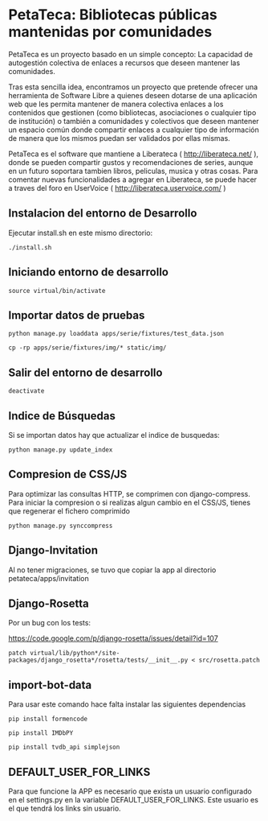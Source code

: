 PetaTeca: Bibliotecas públicas mantenidas por comunidades
=========================================================

PetaTeca es un proyecto basado en un simple concepto: La capacidad de autogestión colectiva de enlaces a recursos que deseen mantener las comunidades.

Tras esta sencilla idea, encontramos un proyecto que pretende ofrecer una herramienta de Software Libre a quienes deseen dotarse de una aplicación web que les permita mantener de manera colectiva enlaces a los contenidos que gestionen (como bibliotecas, asociaciones o cualquier tipo de institución) o también a comunidades y colectivos que deseen mantener un espacio común donde compartir enlaces a cualquier tipo de información de manera que los mismos puedan ser validados por ellas mismas.

PetaTeca es el software que mantiene a Liberateca ( http://liberateca.net/ ), donde se pueden compartir gustos y recomendaciones de series, aunque en un futuro soportara tambien libros, peliculas, musica y otras cosas. Para comentar nuevas funcionalidades a agregar en Liberateca, se puede hacer a traves del foro en UserVoice ( http://liberateca.uservoice.com/ )

Instalacion del entorno de Desarrollo
-------------------------------------

Ejecutar install.sh en este mismo directorio:

`./install.sh`

Iniciando entorno de desarrollo
-------------------------------

`source virtual/bin/activate`

Importar datos de pruebas
-------------------------

`python manage.py loaddata apps/serie/fixtures/test_data.json`

`cp -rp apps/serie/fixtures/img/* static/img/`

Salir del entorno de desarrollo
-------------------------------

`deactivate`

Indice de Búsquedas
-------------------

Si se importan datos hay que actualizar el indice de busquedas:

`python manage.py update_index`


Compresion de CSS/JS
-------------------

Para optimizar las consultas HTTP, se comprimen con django-compress. Para iniciar la compresion o si realizas algun cambio en el CSS/JS, tienes que regenerar el fichero comprimido

`python manage.py synccompress`


Django-Invitation
-------------------

Al no tener migraciones, se tuvo que copiar la app al directorio petateca/apps/invitation


Django-Rosetta
-------------------

Por un bug con los tests:

https://code.google.com/p/django-rosetta/issues/detail?id=107

`patch virtual/lib/python*/site-packages/django_rosetta*/rosetta/tests/__init__.py < src/rosetta.patch`


import-bot-data
-------------------

Para usar este comando hace falta instalar las siguientes dependencias

`pip install formencode`

`pip install IMDbPY`

`pip install tvdb_api simplejson`


DEFAULT_USER_FOR_LINKS
-------------------

Para que funcione la APP es necesario que exista un usuario configurado en el settings.py en la variable
DEFAULT_USER_FOR_LINKS. Este usuario es el que tendrá los links sin usuario.

